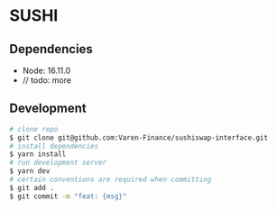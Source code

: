 # SUSHI

## Dependencies

- Node: 16.11.0
- // todo: more

## Development

```bash
# clone repo
$ git clone git@github.com:Varen-Finance/sushiswap-interface.git
# install dependencies
$ yarn install
# run development server
$ yarn dev
# certain conventions are required when committing
$ git add .
$ git commit -m "feat: {msg}"
```

